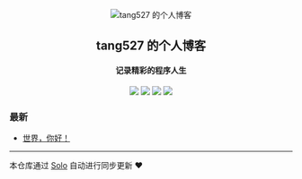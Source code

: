 <p align="center"><img alt="tang527 的个人博客" src="https://static.b3log.org/images/brand/solo-32.png"></p><h2 align="center">
tang527 的个人博客
</h2>

<h4 align="center">记录精彩的程序人生</h4>
<p align="center"><a title="tang527 的个人博客" target="_blank" href="https://github.com/tang527/solo-blog"><img src="https://img.shields.io/github/last-commit/tang527/solo-blog.svg?style=flat-square&color=FF9900"></a>
<a title="GitHub repo size in bytes" target="_blank" href="https://github.com/tang527/solo-blog"><img src="https://img.shields.io/github/repo-size/tang527/solo-blog.svg?style=flat-square"></a>
<a title="Solo Version" target="_blank" href="https://github.com/b3log/solo/releases"><img src="https://img.shields.io/badge/solo-3.6.4-f1e05a.svg?style=flat-square&color=blueviolet"></a>
<a title="Hits" target="_blank" href="https://github.com/b3log/hits"><img src="https://hits.b3log.org/tang527/solo-blog.svg"></a></p>

### 最新

* [世界，你好！](http://colonel.wang/hello-solo)



---

本仓库通过 [Solo](https://github.com/b3log/solo) 自动进行同步更新 ❤️ 